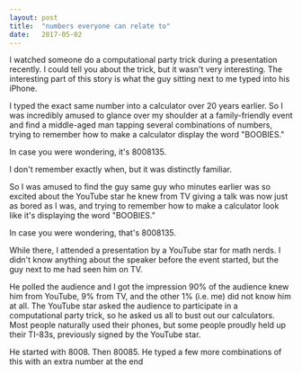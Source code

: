 ```yaml
---
layout: post
title:  "numbers everyone can relate to"
date:   2017-05-02 
---
```


I watched someone do a computational party trick during a presentation recently. I could tell you about the trick, but it wasn't very interesting. The interesting part of this story is what the guy sitting next to me typed into his iPhone. 

I typed the exact same number into a calculator over 20 years earlier. So I was incredibly amused to glance over my shoulder at a family-friendly event and find a middle-aged man tapping several combinations of numbers, trying to remember how to make a calculator display the word "BOOBIES."

In case you were wondering, it's 8008135.



I don't remember exactly when, but it was distinctly familiar.



So I was amused to find the guy same guy who minutes earlier was so excited about the YouTube star he knew from TV giving a talk was now just as bored as I was, and trying to remember how to make a calculator look like it's displaying the word "BOOBIES."

In case you were wondering, that's 8008135.



While there, I attended a presentation by a YouTube star for math nerds. I didn't know anything about the speaker before the event started, but the guy next to me had seen him on TV. 


He polled the audience and I got the impression 90% of the audience knew him from YouTube, 9% from TV, and the other 1% (i.e. me) did not know him at all. The YouTube star asked the audience to participate in a computational party trick, so he asked us all to bust out our calculators. Most people naturally used their phones, but some people proudly held up their TI-83s, previously signed by the YouTube star.




He started with 8008. Then 80085. He typed a few more combinations of this with an extra number at the end 